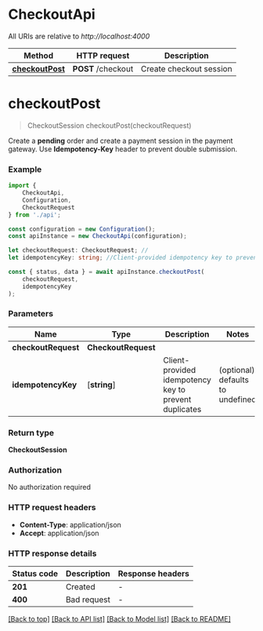 # CheckoutApi

All URIs are relative to *http://localhost:4000*

|Method | HTTP request | Description|
|------------- | ------------- | -------------|
|[**checkoutPost**](#checkoutpost) | **POST** /checkout | Create checkout session|

# **checkoutPost**
> CheckoutSession checkoutPost(checkoutRequest)

Create a **pending** order and create a payment session in the payment gateway. Use **Idempotency-Key** header to prevent double submission. 

### Example

```typescript
import {
    CheckoutApi,
    Configuration,
    CheckoutRequest
} from './api';

const configuration = new Configuration();
const apiInstance = new CheckoutApi(configuration);

let checkoutRequest: CheckoutRequest; //
let idempotencyKey: string; //Client-provided idempotency key to prevent duplicates (optional) (default to undefined)

const { status, data } = await apiInstance.checkoutPost(
    checkoutRequest,
    idempotencyKey
);
```

### Parameters

|Name | Type | Description  | Notes|
|------------- | ------------- | ------------- | -------------|
| **checkoutRequest** | **CheckoutRequest**|  | |
| **idempotencyKey** | [**string**] | Client-provided idempotency key to prevent duplicates | (optional) defaults to undefined|


### Return type

**CheckoutSession**

### Authorization

No authorization required

### HTTP request headers

 - **Content-Type**: application/json
 - **Accept**: application/json


### HTTP response details
| Status code | Description | Response headers |
|-------------|-------------|------------------|
|**201** | Created |  -  |
|**400** | Bad request |  -  |

[[Back to top]](#) [[Back to API list]](../README.md#documentation-for-api-endpoints) [[Back to Model list]](../README.md#documentation-for-models) [[Back to README]](../README.md)

